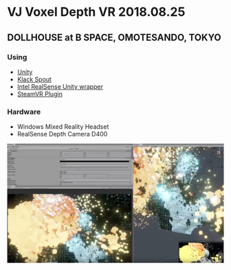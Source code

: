 # VJ Voxel Depth VR 2018.08.25

## DOLLHOUSE at B SPACE, OMOTESANDO, TOKYO

### Using

- [Unity](https://unity3d.com/)
- [Klack Spout](https://github.com/keijiro/KlakSpout)
- [Intel RealSense Unity wrapper](https://github.com/IntelRealSense/librealsense/tree/master/wrappers/unity)
- [SteamVR Plugin](https://assetstore.unity.com/packages/templates/systems/steamvr-plugin-32647)

### Hardware

- Windows Mixed Reality Headset
- RealSense Depth Camera D400

[![unity](img.png)](https://youtu.be/xK5EUCNjD8M)